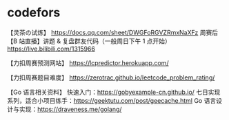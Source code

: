 # codefors
【灵茶の试炼】 https://docs.qq.com/sheet/DWGFoRGVZRmxNaXFz
周赛后【B 站直播】讲题 & 复盘群友代码（一般周日下午 1 点开始）
https://live.bilibili.com/1315966

【力扣周赛预测网站】
https://lcpredictor.herokuapp.com/

【力扣周赛题目难度】
https://zerotrac.github.io/leetcode_problem_rating/

【Go 语言相关资料】
快速入门：https://gobyexample-cn.github.io/
七日实现系列，适合小项目练手：https://geektutu.com/post/geecache.html
Go 语言设计与实现：https://draveness.me/golang/

